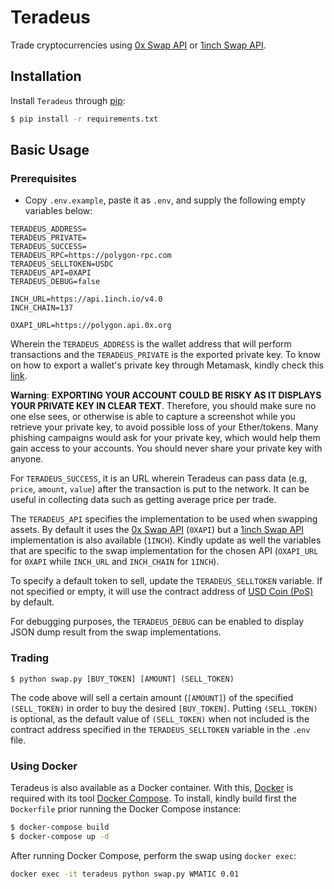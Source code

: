 # Teradeus

Trade cryptocurrencies using [0x Swap API](https://docs.0x.org/0x-api-swap/api-references) or [1inch Swap API](https://docs.1inch.io/docs/aggregation-protocol/introduction).

## Installation

Install `Teradeus` through [pip](https://pip.pypa.io/en/stable/):

``` bash
$ pip install -r requirements.txt
```

## Basic Usage

### Prerequisites

* Copy `.env.example`, paste it as `.env`, and supply the following empty variables below:

```
TERADEUS_ADDRESS=
TERADEUS_PRIVATE=
TERADEUS_SUCCESS=
TERADEUS_RPC=https://polygon-rpc.com
TERADEUS_SELLTOKEN=USDC
TERADEUS_API=0XAPI
TERADEUS_DEBUG=false

INCH_URL=https://api.1inch.io/v4.0
INCH_CHAIN=137

OXAPI_URL=https://polygon.api.0x.org
```

Wherein the `TERADEUS_ADDRESS` is the wallet address that will perform transactions and the `TERADEUS_PRIVATE` is the exported private key. To know on how to export a wallet's private key through Metamask, kindly check this [link](https://metamask.zendesk.com/hc/en-us/articles/360015289632-How-to-Export-an-Account-Private-Key).

**Warning**: __EXPORTING YOUR ACCOUNT COULD BE RISKY AS IT DISPLAYS YOUR PRIVATE KEY IN CLEAR TEXT__. Therefore, you should make sure no one else sees, or otherwise is able to capture a screenshot while you retrieve your private key, to avoid possible loss of your Ether/tokens. Many phishing campaigns would ask for your private key, which would help them gain access to your accounts. You should never share your private key with anyone.

For `TERADEUS_SUCCESS`, it is an URL wherein Teradeus can pass data (e.g, `price`, `amount`, `value`) after the transaction is put to the network. It can be useful in collecting data such as getting average price per trade.

The `TERADEUS_API` specifies the implementation to be used when swapping assets. By default it uses the [0x Swap API](https://docs.0x.org/0x-api-swap/api-references) (`0XAPI`) but a [1inch Swap API](https://docs.1inch.io/docs/aggregation-protocol/introduction) implementation is also available (`1INCH`). Kindly update as well the variables that are specific to the swap implementation for the chosen API (`OXAPI_URL` for `0XAPI` while `INCH_URL` and `INCH_CHAIN` for `1INCH`).

To specify a default token to sell, update the `TERADEUS_SELLTOKEN` variable. If not specified or empty, it will use the contract address of [USD Coin (PoS)](https://polygonscan.com/token/0x2791bca1f2de4661ed88a30c99a7a9449aa84174) by default.

For debugging purposes, the `TERADEUS_DEBUG` can be enabled to display JSON dump result from the swap implementations.

### Trading 

```
$ python swap.py [BUY_TOKEN] [AMOUNT] (SELL_TOKEN)
```

The code above will sell a certain amount (`[AMOUNT]`) of the specified `(SELL_TOKEN)` in order to buy the desired `[BUY_TOKEN]`. Putting `(SELL_TOKEN)` is optional, as the default value of `(SELL_TOKEN)` when not included is the contract address specified in the `TERADEUS_SELLTOKEN` variable in the `.env` file.

### Using Docker

Teradeus is also available as a Docker container. With this, [Docker](https://www.docker.com/) is required with its tool [Docker Compose](https://docs.docker.com/compose/). To install, kindly build first the `Dockerfile` prior running the Docker Compose instance:

``` bash
$ docker-compose build
$ docker-compose up -d
```

After running Docker Compose, perform the swap using `docker exec`:

``` bash
docker exec -it teradeus python swap.py WMATIC 0.01
```